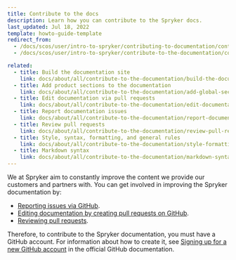 ```yaml
---
title: Contribute to the docs
description: Learn how you can contribute to the Spryker docs.
last_updated: Jul 18, 2022
template: howto-guide-template
redirect_from:
  - /docs/scos/user/intro-to-spryker/contributing-to-documentation/contributing-to-documentation.html
  - /docs/scos/user/intro-to-spryker/contribute-to-the-documentation/contribute-to-the-documentation.html

related:
  - title: Build the documentation site
    link: docs/about/all/contribute-to-the-documentation/build-the-documentation-site.html
  - title: Add product sections to the documentation
    link: docs/about/all/contribute-to-the-documentation/add-global-sections-to-the-documentation.html
  - title: Edit documentation via pull requests
    link: docs/about/all/contribute-to-the-documentation/edit-documentation-via-pull-requests.html
  - title: Report documentation issues
    link: docs/about/all/contribute-to-the-documentation/report-documentation-issues.html
  - title: Review pull requests
    link: docs/about/all/contribute-to-the-documentation/review-pull-requests.html
  - title: Style, syntax, formatting, and general rules
    link: docs/about/all/contribute-to-the-documentation/style-formatting-general-rules.html
  - title: Markdown syntax
    link: docs/about/all/contribute-to-the-documentation/markdown-syntax.html
---
```


We at Spryker aim to constantly improve the content we provide our customers and partners with. You can get involved in improving the Spryker documentation by:

* [Reporting issues via GitHub](/docs/about/all/contribute-to-the-documentation/report-documentation-issues.html).
* [Editing documentation by creating pull requests on GitHub](/docs/about/all/contribute-to-the-documentation/edit-documentation-via-pull-requests.html).
* [Reviewing pull requests](/docs/about/all/contribute-to-the-documentation/review-pull-requests.html).

Therefore, to contribute to the Spryker documentation, you must have a GitHub account. For information about how to create it, see [Signing up for a new GitHub account](https://docs.github.com/en/get-started/signing-up-for-github/signing-up-for-a-new-github-account) in the official GitHub documentation.

